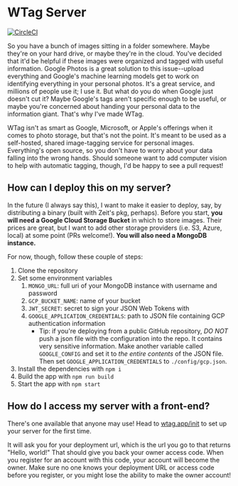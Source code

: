 # WTag Server

[![CircleCI](https://circleci.com/gh/danielnoon/wtag.svg)](https://circleci.com/gh/danielnoon/wtag)

So you have a bunch of images sitting in a folder somewhere. Maybe they're on your hard drive, or maybe they're in the cloud. You've decided that it'd be helpful if these images were organized and tagged with useful information. Google Photos is a great solution to this issue--upload everything and Google's machine learning models get to work on identifying everything in your personal photos. It's a great service, and millions of people use it; I use it. But what do you do when Google just doesn't cut it? Maybe Google's tags aren't specific enough to be useful, or maybe you're concerned about handing your personal data to the information giant. That's why I've made WTag.

WTag isn't as smart as Google, Microsoft, or Apple's offerings when it comes to photo storage, but that's not the point. It's meant to be used as a self-hosted, shared image-tagging service for personal images. Everything's open source, so you don't have to worry about your data falling into the wrong hands. Should someone want to add computer vision to help with automatic tagging, though, I'd be happy to see a pull request!

## How can I deploy this on my server?

In the future (I always say this), I want to make it easier to deploy, say, by distributing a binary (built with Zeit's pkg, perhaps). Before you start, **you will need a Google Cloud Storage Bucket** in which to store images. Their prices are great, but I want to add other storage providers (i.e. S3, Azure, local) at some point (PRs welcome!). **You will also need a MongoDB instance.**

For now, though, follow these couple of steps:

1. Clone the repository
2. Set some environment variables
   1. `MONGO_URL`: full uri of your MongoDB instance with username and password
   2. `GCP_BUCKET_NAME`: name of your bucket
   3. `JWT_SECRET`: secret to sign your JSON Web Tokens with
   4. `GOOGLE_APPLICATION_CREDENTIALS`: path to JSON file containing GCP authentication information
      - Tip: if you're deploying from a public GitHub repository, _DO NOT_ push a json file with the configuration into the repo. It contains very sensitive information. Make another variable called `GOOGLE_CONFIG` and set it to _the entire contents_ of the JSON file. Then set `GOOGLE_APPLICATION_CREDENTIALS` to `./config/gcp.json`.
3. Install the dependencies with `npm i`
4. Build the app with `npm run build`
5. Start the app with `npm start`

## How do I access my server with a front-end?

There's one available that anyone may use! Head to [wtag.app/init](https://wtag.app/init) to set up your server for the first time.

It will ask you for your deployment url, which is the url you go to that returns "Hello, world!" That should give you back your owner access code. When you register for an account with this code, your account will become the owner. Make sure no one knows your deployment URL or access code before you register, or you might lose the ability to make the owner account!
